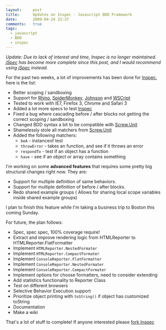 ```yaml
---
layout:     post
title:      Updates on Inspec - Javascript BDD Framework
date:       2009-04-24 22:37
comments:   true
tags:
  - javascript
  - BDD
  - inspec
---
```


*Update: Due to lack of interest and time, Inspec is no longer maintained.
[jSpec][jspec] has become more complete since this post,
and I would recommend using [jSpec][jspec] instead.*


For the past two weeks, a lot of improvements has been done for
[Inspec][inspec], here is the list:

* Better scoping / sandboxing
* Support for [Rhino][rhino], [SpiderMonkey][spidermonkey], [Johnson][johnson] and [WSCript][wscript]
* Tested to work with IE7, Firefox 3, Chrome and Safari 3
* Added a lot more specs to test [Inspec][inspec]
* Fixed a bug where cascading before / after blocks not getting the correct scoping / sandboxing
* Changed BDD syntax a bit to be compatible with [Screw.Unit][screw-unit]
* Shamelessly stole all matchers from [Screw.Unit][screw-unit]
* Added the following matchers:
  * `beA`  - instanceof test
  * `throwError` - takes an function, and see if it throws an error
  * `respondTo` - test if an object has a function
  * `have` - see if an object or array contains something

I'm working on some **advanced features** that requires some pretty big structural
changes right now. They are:

* Support for multiple definition of same behaviors.
* Support for multiple definition of before / after blocks.
* Redo shared example groups ( Allows for sharing local scope variables inside shared example groups)

I plan to finish this feature while I'm taking a business trip to Boston this coming Sunday.

For future, the plan follows:

* Spec, spec spec, 100% coverage require!
* Extract and improve rendering logic from HTMLReporter to HTMLReporter.FlatFormatter
* Implement `HTMLReporter.NestedFormater`
* Implement `HTMLReporter.CompactFormater`
* Implement `ConsoleReporter.FlatFormatter`
* Implement `ConsoleReporter.NestedFormater`
* Implement `ConsoleReporter.CompactFormater`
* Implement options for choose formatters, need to consider extending
* Add statistics functionality to Reporter Class
* Test on different browsers
* Selective Behavior Execution support
* Prioritize object printing with `toString()` if object has customized toString
* Documentation
* Make a wiki

That's a lot of stuff to complete!
If anyone interested please [fork Inspec][inspec]

[inspec]:http://github.com/aq1018/inspec/
[rhino]:http://www.mozilla.org/rhino/
[jquery]:http://jquery.com/
[prototype]:http://www.prototypejs.org/
[mootools]:http://mootools.net/
[yui]:http://developer.yahoo.com/yui/
[extjs]:http://extjs.com/
[johnson]:http://ajaxian.com/archives/johnson-wrapping-javascript-in-a-loving-ruby-embrace-and-arax
[serversidejs]:http://en.wikipedia.org/wiki/Server-side_JavaScript
[rspec]:http://rsepc.info
[inspec]:http://github.com/aq1018/inspec
[comparing]:/blog/2009/04/12/javascript-bdd-test-frameworks-compared
[screw-unit]:http://github.com/nkallen/screw-unit/tree/master
[jspec]:http://visionmedia.github.com/jspec/
[jsspec]:http://jania.pe.kr/aw/moin.cgi/JSSpec
[spidermonkey]:http://www.mozilla.org/js/spidermonkey/
[wscript]:http://en.wikipedia.org/wiki/Windows_Script_Host
